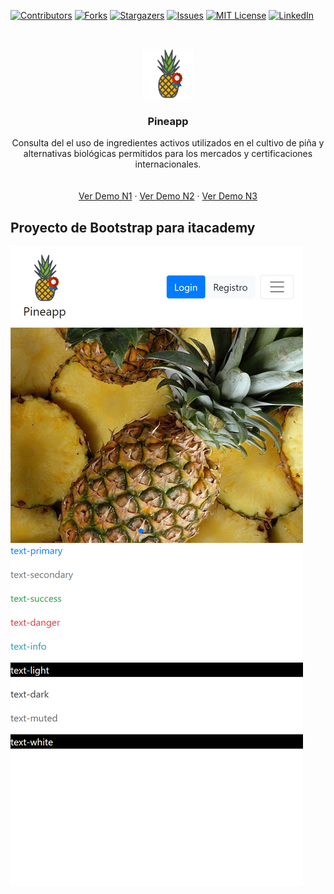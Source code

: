 <!--
*** Thanks for checking out the Best-README-Template. If you have a suggestion
*** that would make this better, please fork the repo and create a pull request
*** or simply open an issue with the tag "enhancement".
*** Thanks again! Now go create something AMAZING! :D
***
***
***
*** To avoid retyping too much info. Do a search and replace for the following:
*** github_username, repo_name, twitter_handle, email, project_title, project_description
-->

<!-- PROJECT SHIELDS -->
<!--
*** I'm using markdown "reference style" links for readability.
*** Reference links are enclosed in brackets [ ] instead of parentheses ( ).
*** See the bottom of this document for the declaration of the reference variables
*** for contributors-url, forks-url, etc. This is an optional, concise syntax you may use.
*** https://www.markdownguide.org/basic-syntax/#reference-style-links
-->

[![Contributors][contributors-shield]][contributors-url]
[![Forks][forks-shield]][forks-url]
[![Stargazers][stars-shield]][stars-url]
[![Issues][issues-shield]][issues-url]
[![MIT License][license-shield]][license-url]
[![LinkedIn][linkedin-shield]][linkedin-url]

<!-- PROJECT LOGO -->
<br />
<p align="center">
  <a href="https://github.com/Y2KWebs/Sprint2-Bootstrap">
    <img src="./images/logo.png" alt="Logo" width="80" height="80">
  </a>

  <h3 align="center">Pineapp</h3>

  <p align="center">
    Consulta del  el uso de ingredientes activos utilizados en el cultivo de piña y alternativas biológicas permitidos para los mercados y certificaciones internacionales.
    <br />
    <a href="https://github.com/Y2KWebs/Sprint2-Bootstrap"></a>
    <br />
    <br />
    <a href="https://y2kwebs.github.io/sprint2-bootstrap-itacademy/N1/">Ver Demo N1</a>
    ·
    <a href="https://y2kwebs.github.io/sprint2-bootstrap-itacademy/N2/">Ver Demo N2</a>
    ·
    <a href="https://y2kwebs.github.io/sprint2-bootstrap-itacademy/N3/">Ver Demo N3</a>
  </p>
</p>

<!-- ABOUT THE PROJECT -->

## Proyecto de Bootstrap para itacademy

[![Product Name Screen Shot][product-screenshot]](https://y2kwebs.github.io/Sprint2-Bootstrap/N1/")

[contributors-shield]: https://img.shields.io/github/contributors/Y2KWebs/Sprint2-Bootstrap.svg?style=for-the-badge
[contributors-url]: https://github.com/Y2KWebs/Sprint2-Bootstrap/graphs/contributors
[forks-shield]: https://img.shields.io/github/forks/Y2KWebs/Sprint2-Bootstrap.svg?style=for-the-badge
[forks-url]: https://github.com/Y2KWebs/Sprint2-Bootstrap/network/members
[stars-shield]: https://img.shields.io/github/stars/Y2KWebs/Sprint2-Bootstrap.svg?style=for-the-badge
[stars-url]: https://github.com/Y2KWebs/Sprint2-Bootstrap/stargazers
[issues-shield]: https://img.shields.io/github/issues/Y2KWebs/Sprint2-Bootstrap.svg?style=for-the-badge
[issues-url]: https://github.com/Y2KWebs/Sprint2-Bootstrap/issues
[license-shield]: https://img.shields.io/github/license/Y2KWebs/Sprint2-Bootstrap.svg?style=for-the-badge
[license-url]: https://github.com/Y2KWebs/Sprint2-Bootstrap/blob/master/LICENSE.txt
[linkedin-shield]: https://img.shields.io/badge/-LinkedIn-black.svg?style=for-the-badge&logo=linkedin&colorB=555
[linkedin-url]: https://linkedin.com/in/github_username
[product-screenshot]: ./images/screenshot.png
